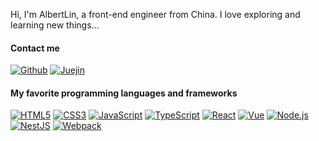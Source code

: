 Hi, I'm AlbertLin, a front-end engineer from China. I love exploring and learning new things...

#### Contact me

[![Github](https://img.shields.io/badge/Github-AlbertLin0923-green?style=social&logo=GitHub)](https://github.com/AlbertLin0923) [![Juejin](https://img.shields.io/badge/稀土掘金-fanyyy-green?style=social)](https://juejin.cn/user/2788017217995838)

#### My favorite programming languages and frameworks

[![HTML5](https://img.shields.io/badge/-HTML5-E34F26?style=flat&logo=html5&logoColor=ffffff)](https://developer.mozilla.org/en-US/docs/Web/HTML) [![CSS3](https://img.shields.io/badge/-CSS3-1572B6?style=flat&logo=css3&logoColor=ffffff)](https://developer.mozilla.org/en-US/docs/Web/CSS) [![JavaScript](https://img.shields.io/badge/-JavaScript-F7DF1E?style=flat&logo=javascript&logoColor=ffffff)](https://developer.mozilla.org/en-US/docs/Web/JavaScript) [![TypeScript](https://img.shields.io/badge/-TypeScript-3178C6?style=flat&logo=TypeScript&logoColor=ffffff)](https://www.typescriptlang.org/) [![React](https://img.shields.io/badge/-React-%2320232A?style=flat&logo=react)](https://react.dev/) [![Vue](https://img.shields.io/badge/-Vue.js-white?style=flat&logo=Vue.js)](https://vuejs.org/) [![Node.js](https://img.shields.io/badge/-Node.js-339933?style=flat&logo=node.js&logoColor=ffffff)](https://nodejs.org/en) [![NestJS](https://img.shields.io/badge/-NestJS-E0234E?style=flat&logo=NestJS&logoColor=ffffff)](https://nestjs.com/) [![Webpack](https://img.shields.io/badge/-Webpack-8DD6F9?style=flat&logo=Webpack&logoColor=ffffff)](https://webpack.js.org/)
